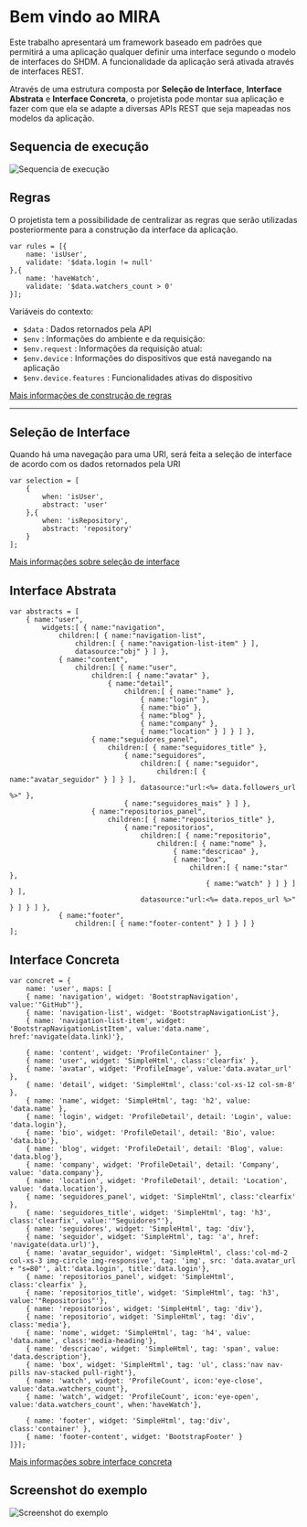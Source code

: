 # Bem vindo ao MIRA

Este trabalho apresentará um framework baseado em padrões que permitirá a uma aplicação qualquer definir uma interface
segundo o modelo de interfaces do SHDM. A funcionalidade da aplicação será ativada através de interfaces REST.

Através de uma estrutura composta por **Seleção de Interface**, **Interface Abstrata** e **Interface Concreta**,
o projetista pode montar sua aplicação e fazer com que ela se adapte a diversas APIs REST que seja mapeadas nos modelos
da aplicação.

## Sequencia de execução

![Sequencia de execução](https://raw.githubusercontent.com/TecWebLab/mira/master/docs/docs/img/sequencia.jpg)

## Regras

O projetista tem a possibilidade de centralizar as regras que serão utilizadas posteriormente para a construção da interface da aplicação.

    var rules = [{
        name: 'isUser',
        validate: '$data.login != null'
    },{
        name: 'haveWatch',
        validate: '$data.watchers_count > 0'
    }];

Variáveis do contexto:

 - `$data` : Dados retornados pela API
 - `$env` : Informações do ambiente e da requisição:
 - `$env.request` : Informações da requisição atual:
 - `$env.device` : Informações do dispositivos que está navegando na aplicação
 - `$env.device.features` : Funcionalidades ativas do dispositivo

[Mais informações de construção de regras](docs/docs/rules.md)

----
 
## Seleção de Interface

Quando há uma navegação para uma URI, será feita a seleção de interface de acordo com os dados retornados pela URI

    var selection = [
        {
            when: 'isUser',
            abstract: 'user'
        },{
            when: 'isRepository',
            abstract: 'repository'
        }
    ];


[Mais informações sobre seleção de interface](docs/docs/interface-selection.md)


## Interface Abstrata

    var abstracts = [ 
        { name:"user",
            widgets:[ { name:"navigation",
                children:[ { name:"navigation-list",
                    children:[ { name:"navigation-list-item" } ],
                    datasource:"obj" } ] },
                { name:"content",
                    children:[ { name:"user",
                        children:[ { name:"avatar" },
                            { name:"detail",
                                children:[ { name:"name" },
                                    { name:"login" },
                                    { name:"bio" },
                                    { name:"blog" },
                                    { name:"company" },
                                    { name:"location" } ] } ] },
                        { name:"seguidores_panel",
                            children:[ { name:"seguidores_title" },
                                { name:"seguidores",
                                    children:[ { name:"seguidor",
                                        children:[ { name:"avatar_seguidor" } ] } ],
                                    datasource:"url:<%= data.followers_url %>" },
                                { name:"seguidores_mais" } ] },
                        { name:"repositorios_panel",
                            children:[ { name:"repositorios_title" },
                                { name:"repositorios",
                                    children:[ { name:"repositorio",
                                        children:[ { name:"nome" },
                                            { name:"descricao" },
                                            { name:"box",
                                                children:[ { name:"star" },
                                                    { name:"watch" } ] } ] } ],
                                    datasource:"url:<%= data.repos_url %>" } ] } ] },
                { name:"footer",
                    children:[ { name:"footer-content" } ] } ] }
    ];

## Interface Concreta

    var concret = {
        name: 'user', maps: [
        { name: 'navigation', widget: 'BootstrapNavigation', value:'"GitHub"'},
        { name: 'navigation-list', widget: 'BootstrapNavigationList'},
        { name: 'navigation-list-item', widget: 'BootstrapNavigationListItem', value:'data.name', href:'navigate(data.link)'},
    
        { name: 'content', widget: 'ProfileContainer' },
        { name: 'user', widget: 'SimpleHtml', class:'clearfix' },
        { name: 'avatar', widget: 'ProfileImage', value:'data.avatar_url' },
        { name: 'detail', widget: 'SimpleHtml', class:'col-xs-12 col-sm-8' },
        { name: 'name', widget: 'SimpleHtml', tag: 'h2', value: 'data.name' },
        { name: 'login', widget: 'ProfileDetail', detail: 'Login', value: 'data.login'},
        { name: 'bio', widget: 'ProfileDetail', detail: 'Bio', value: 'data.bio'},
        { name: 'blog', widget: 'ProfileDetail', detail: 'Blog', value: 'data.blog'},
        { name: 'company', widget: 'ProfileDetail', detail: 'Company', value: 'data.company'},
        { name: 'location', widget: 'ProfileDetail', detail: 'Location', value: 'data.location'},
        { name: 'seguidores_panel', widget: 'SimpleHtml', class:'clearfix' },
        { name: 'seguidores_title', widget: 'SimpleHtml', tag: 'h3', class:'clearfix', value:'"Seguidores"'},
        { name: 'seguidores', widget: 'SimpleHtml', tag: 'div'},
        { name: 'seguidor', widget: 'SimpleHtml', tag: 'a', href: 'navigate(data.url)'},
        { name: 'avatar_seguidor', widget: 'SimpleHtml', class:'col-md-2 col-xs-3 img-circle img-responsive', tag: 'img', src: 'data.avatar_url + "s=80"', alt:'data.login', title:'data.login'},
        { name: 'repositorios_panel', widget: 'SimpleHtml', class:'clearfix' },
        { name: 'repositorios_title', widget: 'SimpleHtml', tag: 'h3', value:'"Repositorios"'},
        { name: 'repositorios', widget: 'SimpleHtml', tag: 'div'},
        { name: 'repositorio', widget: 'SimpleHtml', tag: 'div', class:'media'},
        { name: 'nome', widget: 'SimpleHtml', tag: 'h4', value: 'data.name', class:'media-heading'},
        { name: 'descricao', widget: 'SimpleHtml', tag: 'span', value: 'data.description'},
        { name: 'box', widget: 'SimpleHtml', tag: 'ul', class:'nav nav-pills nav-stacked pull-right'},
        { name: 'watch', widget: 'ProfileCount', icon:'eye-close', value:'data.watchers_count'},
        { name: 'watch', widget: 'ProfileCount', icon:'eye-open', value:'data.watchers_count', when:'haveWatch'},
    
        { name: 'footer', widget: 'SimpleHtml', tag:'div', class:'container' },
        { name: 'footer-content', widget: 'BootstrapFooter' }
    ]}];


[Mais informações sobre interface concreta](docs/docs/concrete-interface.md)

## Screenshot do exemplo

![Screenshot do exemplo](img/screenshot.png)